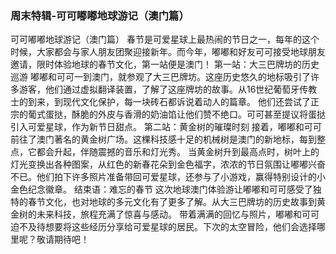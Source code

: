 ### 周末特辑-可可嘟嘟地球游记（澳门篇）
可可嘟嘟地球游记（澳门篇）
春节是可爱星球上最热闹的节日之一，每年的这个时候，大家都会与家人朋友团聚迎接新年。而今年，嘟嘟和好友可可接受地球朋友邀请，限时体验地球的春节文化，第一站便是澳门！
第一站：大三巴牌坊的历史巡游
嘟嘟和可可一到澳门，就参观了大三巴牌坊。这座历史悠久的地标吸引了许多游客，他们通过虚拟翻译装置，了解了这座牌坊的故事。从16世纪葡萄牙传教士的到来，到现代文化保护，每一块砖石都诉说着动人的篇章。
他们还尝试了正宗的葡式蛋挞，酥脆的外皮与香滑的奶油馅让他们赞不绝口。可可甚至提议将蛋挞引入可爱星球，作为新节日甜点。
第二站：黄金树的璀璨时刻
接着，嘟嘟和可可前往了澳门著名的黄金树广场。这棵科技感十足的机械树是澳门的新地标，每到整点，它都会升起，伴随震撼的音乐和灯光秀。
当黄金树升到最高点时，树叶上的灯光变换出各种图案，从红色的新春花朵到金色福字，浓浓的节日氛围让嘟嘟兴奋不已。他们拍下许多照片准备带回可爱星球，还参与了小游戏，赢得特别设计的小金色纪念徽章。
结束语：难忘的春节
这次地球澳门体验游让嘟嘟和可可感受了独特的春节文化，也对地球的多元文化有了更多了解。从大三巴牌坊的历史故事到黄金树的未来科技，旅程充满了惊喜与感动。
带着满满的回忆与照片，嘟嘟和可可迫不及待想要将这些经历分享给可爱星球的居民。下次的太空冒险，他们会选择哪里呢？敬请期待吧！